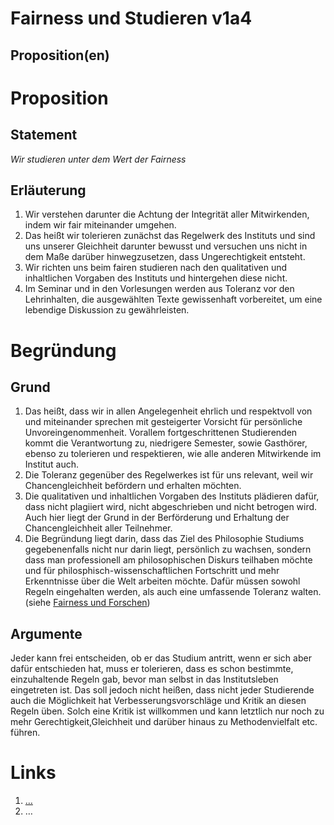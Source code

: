 <!---
   NAME - The NAME of this project is:
ethos

  FILE - The FILENAME of the current file is:
/v1a4.md

  CREATION - This project was CREATED on:
2017-01-28-16:15:00 UTC

  MODIFICATION - This project was last MODIFIED on:
2017-01-28-16:15:00 UTC

  VERSION - The current VERSION of this project is:
<git-commit-hash>-2017-01-28-16:15:00 UTC

  CREATOR(S) - This project was CREATED by:
Michael Czechowski, Martin Maga

  CONTACT - You can CONTACT the creator(s) or developer(s) of this project at:
E-Mail: mail@martinmaga.de

  COPYRIGHT - The COPYRIGHT holder of this project is:
COPYRIGHT (c) 2016 Martin Maga

  LICENSE - This project is LICENSED under the following license:
Martin Maga 2016 CC BY-SA 4.0 https://creativecommons.org

  SUBFILE – This is a SUBFILE! For more INFORMATION on this project go to:
/README.md
--->

# Fairness und Studieren v1a4
## Proposition(en)

# Proposition
## Statement
*Wir studieren unter dem Wert der Fairness*

## Erläuterung
1. Wir verstehen darunter die Achtung der Integrität aller Mitwirkenden, indem wir fair miteinander umgehen.
2. Das heißt wir tolerieren zunächst das Regelwerk des Instituts und sind uns unserer Gleichheit darunter bewusst und versuchen uns nicht in dem Maße darüber hinwegzusetzen, dass Ungerechtigkeit entsteht.
3. Wir richten uns beim fairen studieren nach den qualitativen und inhaltlichen Vorgaben des Instituts und hintergehen diese nicht.
4. Im Seminar und in den Vorlesungen werden aus Toleranz vor den Lehrinhalten, die ausgewählten Texte gewissenhaft vorbereitet, um eine lebendige Diskussion zu gewährleisten.

# Begründung
## Grund
1. Das heißt, dass wir in allen Angelegenheit ehrlich und respektvoll von und miteinander sprechen mit gesteigerter Vorsicht für persönliche Unvoreingenommenheit. Vorallem fortgeschrittenen Studierenden kommt die Verantwortung zu, niedrigere Semester, sowie Gasthörer, ebenso zu tolerieren und respektieren, wie alle anderen Mitwirkende im Institut auch.
2. Die Toleranz gegenüber des Regelwerkes ist für uns relevant, weil wir Chancengleichheit befördern und erhalten möchten.
3. Die qualitativen und inhaltlichen Vorgaben des Instituts plädieren dafür, dass nicht plagiiert wird, nicht abgeschrieben und nicht betrogen wird. Auch hier liegt der Grund in der Berförderung und Erhaltung der Chancengleichheit aller Teilnehmer.
4. Die Begründung liegt darin, dass das Ziel des Philosophie Studiums gegebenenfalls nicht nur darin liegt, persönlich zu wachsen, sondern dass man professionell am philosophischen Diskurs teilhaben möchte und für philosphisch-wissenschaftlichen Fortschritt und mehr Erkenntnisse über die Welt arbeiten möchte. Dafür müssen sowohl Regeln eingehalten werden, als auch eine umfassende Toleranz walten. (siehe [Fairness und Forschen](../contents/fields/v1a1.md))

## Argumente

Jeder kann frei entscheiden, ob er das Studium antritt, wenn er sich aber dafür entschieden hat, muss er tolerieren, dass es schon bestimmte, einzuhaltende Regeln gab, bevor man selbst in das Institutsleben eingetreten ist.
Das soll jedoch nicht heißen, dass nicht jeder Studierende auch die Möglichkeit hat Verbesserungsvorschläge und Kritik an diesen Regeln üben. Solch eine Kritik ist willkommen und kann letztlich nur noch zu mehr Gerechtigkeit,Gleichheit und darüber hinaus zu Methodenvielfalt etc. führen.



# Links
  1. […](…)
  2. …
